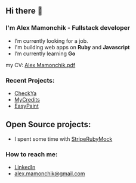 ## Hi there 👋

### I'm Alex Mamonchik - Fullstack developer

- I’m currently looking for a job.
- I'm building web apps on **Ruby** and **Javascript**
- I’m currently learning **Go**


my CV: [Alex Mamonchik.pdf](https://github.com/alexmamonchik/alexmamonchik/blob/main/cv_alex.pdf)

### Recent Projects:

- [CheckYa](https://checkya.com/)
- [MyCredits](https://www.crunchbase.com/organization/mycredits)
- [EasyPaint](https://easypaint.com/)

## Open Source projects:

- I spent some time with [StripeRubyMock](https://github.com/stripe-ruby-mock/stripe-ruby-mock)

### How to reach me:
- [LinkedIn](https://www.linkedin.com/in/alexmamonchik/)
- [alex.mamonchik@gmail.com](mailto:alex.mamonchik@gmail.com)